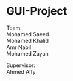 # GUI-Project

Team: <br />
Mohamed Saeed <br />
Mohamed Khalid <br />
Amr Nabil <br />
Mohamed Zayan <br />

Supervisor: <br />
Ahmed Alfy